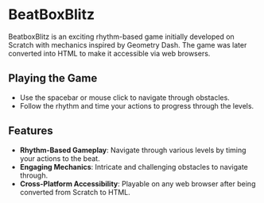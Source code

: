 # BeatBoxBlitz

BeatboxBlitz is an exciting rhythm-based game initially developed on Scratch with mechanics inspired by Geometry Dash. The game was later converted into HTML to make it accessible via web browsers.

## Playing the Game
- Use the spacebar or mouse click to navigate through obstacles.
- Follow the rhythm and time your actions to progress through the levels.

## Features
- **Rhythm-Based Gameplay**: Navigate through various levels by timing your actions to the beat.
- **Engaging Mechanics**: Intricate and challenging obstacles to navigate through.
- **Cross-Platform Accessibility**: Playable on any web browser after being converted from Scratch to HTML.

